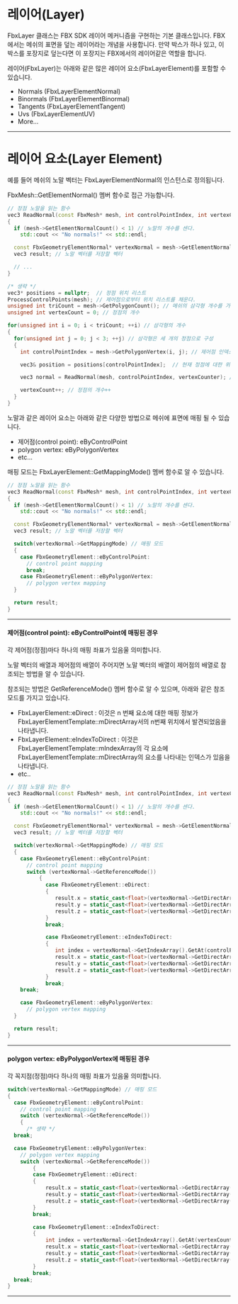 # 레이어(Layer)

FbxLayer 클래스는 FBX SDK 레이어 메커니즘을 구현하는 기본 클래스입니다. FBX에서는 메쉬의 표면을 덮는 레이어라는 개념을 사용합니다. 만약 박스가 하나 있고, 이 박스를 포장지로 덮는다면 이 포장지는 FBX에서의 레이어같은 역할을 합니다.

레이어(FbxLayer)는 아래와 같은 많은 레이어 요소(FbxLayerElement)를 포함할 수 있습니다.
- Normals (FbxLayerElementNormal)
- Binormals (FbxLayerElementBinormal)
- Tangents (FbxLayerElementTangent)
- Uvs (FbxLayerElementUV)
- More...

---

# 레이어 요소(Layer Element)

예를 들어 메쉬의 노말 벡터는 FbxLayerElementNormal의 인스턴스로 정의됩니다.

FbxMesh::GetElementNormal() 멤버 함수로 접근 가능합니다.

```cpp
// 정점 노말을 읽는 함수
vec3 ReadNormal(const FbxMesh* mesh, int controlPointIndex, int vertexCounter)
{
  if (mesh->GetElementNormalCount() < 1) // 노말의 개수를 센다.
    std::cout << "No normals!" << std::endl;

  const FbxGeometryElementNormal* vertexNormal = mesh->GetElementNormal(0); // 노말 획득
  vec3 result; // 노말 벡터를 저장할 벡터

  // ...
}

/* 생략 */
vec3* positions = nullptr;  // 정점 위치 리스트
ProcessControlPoints(mesh); // 제어점으로부터 위치 리스트를 채운다.
unsigned int triCount = mesh->GetPolygonCount(); // 메쉬의 삼각형 개수를 가져온다.
unsigned int vertexCount = 0; // 정점의 개수

for(unsigned int i = 0; i < triCount; ++i) // 삼각형의 개수
{
  for(unsigned int j = 0; j < 3; ++j) // 삼각형은 세 개의 정점으로 구성
  {
    int controlPointIndex = mesh->GetPolygonVertex(i, j); // 제어점 인덱스를 가져온다.

    vec3& position = positions[controlPointIndex];  // 현재 정점에 대한 위치

    vec3 normal = ReadNormal(mesh, controlPointIndex, vertexCounter); // 노말 벡터

    vertexCount++; // 정점의 개수++
  }
}
```

노말과 같은 레이어 요소는 아래와 같은 다양한 방법으로 메쉬에 표면에 매핑 될 수 있습니다.
- 제어점(control point): eByControlPoint
- polygon vertex: eByPolygonVertex
- etc...

매핑 모드는 FbxLayerElement::GetMappingMode() 멤버 함수로 알 수 있습니다.

```cpp
// 정점 노말을 읽는 함수
vec3 ReadNormal(const FbxMesh* mesh, int controlPointIndex, int vertexCounter)
{
  if (mesh->GetElementNormalCount() < 1) // 노말의 개수를 센다.
    std::cout << "No normals!" << std::endl;

  const FbxGeometryElementNormal* vertexNormal = mesh->GetElementNormal(0); // 노말 획득
  vec3 result; // 노말 벡터를 저장할 벡터

  switch(vertexNormal->GetMappingMode) // 매핑 모드
  {
    case FbxGeometryElement::eByControlPoint:
      // control point mapping
      break;
    case FbxGeometryElement::eByPolygonVertex:
      // polygon vertex mapping
  }

  return result;
}
```

---
#### 제어점(control point): eByControlPoint에 매핑된 경우

각 제어점(정점)마다 하나의 매핑 좌표가 있음울 의미합니다.

노말 벡터의 배열과 제어점의 배열이 주어지면 노말 벡터의 배열이 제어점의 배열로 참조되는 방법을 알 수 있습니다.

참조되는 방법은 GetReferenceMode() 멤버 함수로 알 수 있으며, 아래와 같은 참조 모드를 가지고 있습니다.

- FbxLayerElement::eDirect : 이것은 n 번째 요소에 대한 매핑 정보가 FbxLayerElementTemplate::mDirectArray서의 n번째 위치에서 발견되었음을 나타냅니다.
- FbxLayerElement::eIndexToDirect : 이것은 FbxLayerElementTemplate::mIndexArray의 각 요소에 FbxLayerElementTemplate::mDirectArray의 요소를 나타내는 인덱스가 있음을 나타냅니다.
- etc..

```cpp
// 정점 노말을 읽는 함수
vec3 ReadNormal(const FbxMesh* mesh, int controlPointIndex, int vertexCounter)
{
  if (mesh->GetElementNormalCount() < 1) // 노말의 개수를 센다.
    std::cout << "No normals!" << std::endl;

  const FbxGeometryElementNormal* vertexNormal = mesh->GetElementNormal(0); // 노말 획득
  vec3 result; // 노말 벡터를 저장할 벡터

  switch(vertexNormal->GetMappingMode) // 매핑 모드
  {
    case FbxGeometryElement::eByControlPoint:
      // control point mapping
      switch (vertexNormal->GetReferenceMode())
		  {
		    case FbxGeometryElement::eDirect:
		    {
			   result.x = static_cast<float>(vertexNormal->GetDirectArray().GetAt(controlPointIndex).mData[0]);
			   result.y = static_cast<float>(vertexNormal->GetDirectArray().GetAt(controlPointIndex).mData[1]);
			   result.z = static_cast<float>(vertexNormal->GetDirectArray().GetAt(controlPointIndex).mData[2]);
		    }
		    break;

		    case FbxGeometryElement::eIndexToDirect:
		    {
			   int index = vertexNormal->GetIndexArray().GetAt(controlPointIndex); // 인덱스를 얻어온다.
			   result.x = static_cast<float>(vertexNormal->GetDirectArray().GetAt(index).mData[0]);
			   result.y = static_cast<float>(vertexNormal->GetDirectArray().GetAt(index).mData[1]);
			   result.z = static_cast<float>(vertexNormal->GetDirectArray().GetAt(index).mData[2]);
		    }
		    break;
    break;

    case FbxGeometryElement::eByPolygonVertex:
      // polygon vertex mapping
  }

  return result;
}
```

---

#### polygon vertex: eByPolygonVertex에 매핑된 경우

각 꼭지점(정점)마다 하나의 매핑 좌표가 있음울 의미합니다.

```cpp
switch(vertexNormal->GetMappingMode) // 매핑 모드
{
  case FbxGeometryElement::eByControlPoint:
    // control point mapping
    switch (vertexNormal->GetReferenceMode())
    {
      /* 생략 */
  break;

  case FbxGeometryElement::eByPolygonVertex:
    // polygon vertex mapping
    switch (vertexNormal->GetReferenceMode())
		{
		case FbxGeometryElement::eDirect:
		{
			result.x = static_cast<float>(vertexNormal->GetDirectArray().GetAt(vertexCounter).mData[0]);
			result.y = static_cast<float>(vertexNormal->GetDirectArray().GetAt(vertexCounter).mData[1]);
			result.z = static_cast<float>(vertexNormal->GetDirectArray().GetAt(vertexCounter).mData[2]);
		}
		break;

		case FbxGeometryElement::eIndexToDirect:
		{
			int index = vertexNormal->GetIndexArray().GetAt(vertexCounter); // 인덱스를 얻어온다.
			result.x = static_cast<float>(vertexNormal->GetDirectArray().GetAt(index).mData[0]);
			result.y = static_cast<float>(vertexNormal->GetDirectArray().GetAt(index).mData[1]);
			result.z = static_cast<float>(vertexNormal->GetDirectArray().GetAt(index).mData[2]);
		}
		break;
  break;
}
```

---
